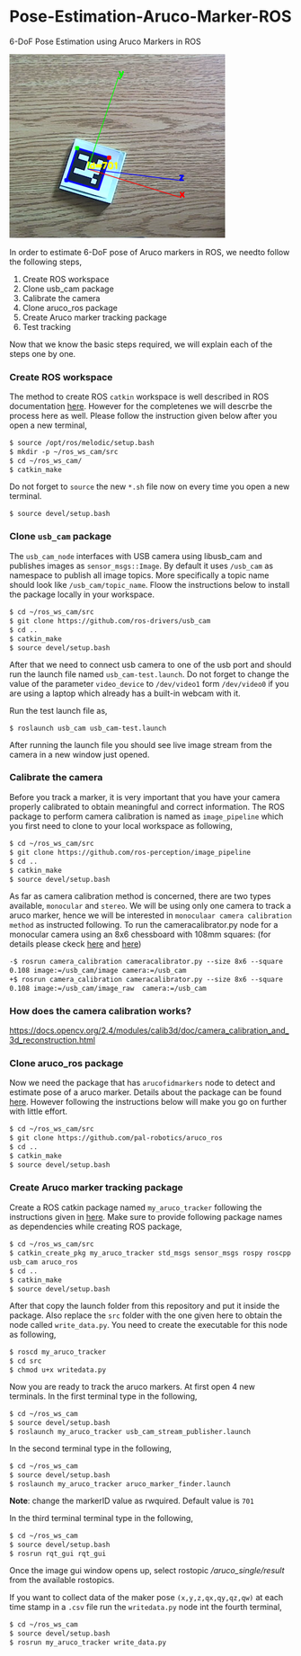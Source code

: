 # Pose-Estimation-Aruco-Marker-ROS
6-DoF Pose Estimation using Aruco Markers in ROS

![aruco](aruco_tracking.png)

In order to estimate 6-DoF pose of Aruco markers in ROS, we needto follow the following steps,
1. Create ROS workspace
2. Clone usb_cam package
3. Calibrate the camera
4. Clone aruco_ros package
5. Create Aruco marker tracking package
6. Test tracking

Now that we know the basic steps required, we will explain each of the steps one by one.

### Create ROS workspace
The method to create ROS `catkin` workspace is well described in ROS documentation [here](http://wiki.ros.org/catkin/Tutorials/create_a_workspace). However for the completenes we will descrbe the process here as well. Please follow the instruction given below after you open a new terminal,

```
$ source /opt/ros/melodic/setup.bash
$ mkdir -p ~/ros_ws_cam/src
$ cd ~/ros_ws_cam/
$ catkin_make
```
Do not forget to `source` the new `*.sh` file now on every time you open a new terminal.
```
$ source devel/setup.bash
```

### Clone `usb_cam` package
The `usb_cam_node` interfaces with USB camera using libusb_cam and publishes images as `sensor_msgs::Image`. By default it uses `/usb_cam` as namespace to publish all image topics. More specifically a topic name should look like `/usb_cam/topic_name`. Floow the instructions below to install the package locally in your workspace.

```
$ cd ~/ros_ws_cam/src
$ git clone https://github.com/ros-drivers/usb_cam
$ cd ..
$ catkin_make
$ source devel/setup.bash
```
After that we need to connect usb camera to one of the usb port and should run the launch file named `usb_cam-test.launch`. Do not forget to change the value of the parameter `video_device` to `/dev/video1` form `/dev/video0` if you are using a laptop which already has a built-in webcam with it. 

Run the test launch file as,
```
$ roslaunch usb_cam usb_cam-test.launch
```
After running the launch file you should see live image stream from the camera in a new window just opened.

### Calibrate the camera
Before you track a marker, it is very important that you have your camera properly calibrated to obtain meaningful and correct information. The ROS package to perform camera calibration is named as `image_pipeline` which you first need to clone to your local workspace as following,

```
$ cd ~/ros_ws_cam/src
$ git clone https://github.com/ros-perception/image_pipeline
$ cd ..
$ catkin_make
$ source devel/setup.bash
```

As far as camera calibration method is concerned, there are two types available, `monocular` and `stereo`. We will be using only one camera to track a aruco marker, hence we will be interested in `monoculaar camera calibration method` as instructed following. To run the cameracalibrator.py node for a monocular camera using an 8x6 chessboard with 108mm squares: (for details please ckeck [here](http://wiki.ros.org/camera_calibration) and [here](http://wiki.ros.org/camera_calibration/Tutorials/MonocularCalibration))

```
-$ rosrun camera_calibration cameracalibrator.py --size 8x6 --square 0.108 image:=/usb_cam/image camera:=/usb_cam
+$ rosrun camera_calibration cameracalibrator.py --size 8x6 --square 0.108 image:=/usb_cam/image_raw  camera:=/usb_cam

```
### How does the camera calibration works?
https://docs.opencv.org/2.4/modules/calib3d/doc/camera_calibration_and_3d_reconstruction.html


### Clone aruco_ros package
Now we need the package that has `arucofidmarkers` node to detect and estimate pose of a aruco marker. Details about the package can be found [here](http://wiki.ros.org/aruco_ros). However following the instructions below will make you go on further with little effort.

```
$ cd ~/ros_ws_cam/src
$ git clone https://github.com/pal-robotics/aruco_ros
$ cd ..
$ catkin_make
$ source devel/setup.bash
```

### Create Aruco marker tracking package
Create a ROS catkin package named `my_aruco_tracker` following the instructions given in [here](http://wiki.ros.org/ROS/Tutorials/CreatingPackage). Make sure to provide following package names as dependencies while creating ROS package,

```
$ cd ~/ros_ws_cam/src
$ catkin_create_pkg my_aruco_tracker std_msgs sensor_msgs rospy roscpp usb_cam aruco_ros
$ cd ..
$ catkin_make
$ source devel/setup.bash
```
After that copy the launch folder from this repository and put it inside the package. Also replace the `src` folder with the one given here to obtain the node called `write_data.py`. You need to create the executable for this node as following,

```
$ roscd my_aruco_tracker
$ cd src
$ chmod u+x writedata.py
```
Now you are ready to track the aruco markers. At first open 4 new terminals. In the first terminal type in the following,

```
$ cd ~/ros_ws_cam
$ source devel/setup.bash
$ roslaunch my_aruco_tracker usb_cam_stream_publisher.launch
```

In the second terminal type in the following,

```
$ cd ~/ros_ws_cam
$ source devel/setup.bash
$ roslaunch my_aruco_tracker aruco_marker_finder.launch
```
**Note**: change the markerID value as rwquired. Default value is `701`

In the third terminal terminal type in the following,

```
$ cd ~/ros_ws_cam
$ source devel/setup.bash
$ rosrun rqt_gui rqt_gui
```

Once the image gui window opens up, select rostopic */aruco_single/result* from the available rostopics.

If you want to collect data of the maker pose `(x,y,z,qx,qy,qz,qw)` at each time stamp in a `.csv` file run the `writedata.py` node int the fourth terminal,

```
$ cd ~/ros_ws_cam
$ source devel/setup.bash
$ rosrun my_aruco_tracker write_data.py
```
